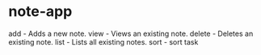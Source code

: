 # note-app
add - Adds a new note. 
view - Views an existing note. 
delete - Deletes an existing note. 
list - Lists all existing notes.
sort - sort task 
